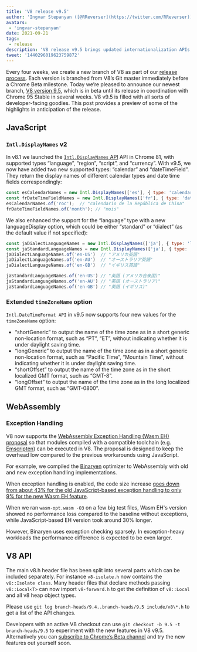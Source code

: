 ```yaml
---
title: 'V8 release v9.5'
author: 'Ingvar Stepanyan ([@RReverser](https://twitter.com/RReverser))'
avatars:
 - 'ingvar-stepanyan'
date: 2021-09-21
tags:
 - release
description: 'V8 release v9.5 brings updated internationalization APIs and WebAssembly exception handling support.'
tweet: '1440296019623759872'
---
```

Every four weeks, we create a new branch of V8 as part of our [release process](https://v8.dev/docs/release-process). Each version is branched from V8’s Git master immediately before a Chrome Beta milestone. Today we’re pleased to announce our newest branch, [V8 version 9.5](https://chromium.googlesource.com/v8/v8.git/+log/branch-heads/9.5), which is in beta until its release in coordination with Chrome 95 Stable in several weeks. V8 v9.5 is filled with all sorts of developer-facing goodies. This post provides a preview of some of the highlights in anticipation of the release.

<!--truncate-->
## JavaScript

### `Intl.DisplayNames` v2

In v8.1 we launched the [`Intl.DisplayNames` API](https://v8.dev/features/intl-displaynames) API in Chrome 81, with supported types “language”, “region”, “script”, and “currency”. With v9.5, we now have added two new supported types: “calendar” and “dateTimeField”. They return the display names of different calendar types and date time fields correspondingly:

```js
const esCalendarNames = new Intl.DisplayNames(['es'], { type: 'calendar' });
const frDateTimeFieldNames = new Intl.DisplayNames(['fr'], { type: 'dateTimeField' });
esCalendarNames.of('roc');  // "calendario de la República de China"
frDateTimeFieldNames.of('month'); // "mois"
```

We also enhanced the support for the “language” type with a new languageDisplay option, which could be either “standard” or “dialect” (as the default value if not specified):

```js
const jaDialectLanguageNames = new Intl.DisplayNames(['ja'], { type: 'language' });
const jaStandardLanguageNames = new Intl.DisplayNames(['ja'], { type: 'language' , languageDisplay: 'standard'});
jaDialectLanguageNames.of('en-US')  // "アメリカ英語"
jaDialectLanguageNames.of('en-AU')  // "オーストラリア英語"
jaDialectLanguageNames.of('en-GB')  // "イギリス英語"

jaStandardLanguageNames.of('en-US') // "英語 (アメリカ合衆国)"
jaStandardLanguageNames.of('en-AU') // "英語 (オーストラリア)"
jaStandardLanguageNames.of('en-GB') // "英語 (イギリス)"
```

### Extended `timeZoneName` option

`Intl.DateTimeFormat API` in v9.5 now supports four new values for the `timeZoneName` option:

- “shortGeneric” to output the name of the time zone as in a short generic non-location format, such as “PT”, “ET”,  without indicating whether it is under daylight saving time.
- “longGeneric” to output the name of the time zone as in a short generic non-location format, such as “Pacific Time”, “Mountain Time”, without indicating whether it is under daylight saving time.
- “shortOffset” to output the name of the time zone as in the short localized GMT format, such as “GMT-8”.
- “longOffset” to output the name of the time zone as in the long localized GMT format, such as “GMT-0800”.

## WebAssembly

### Exception Handling

V8 now supports the [WebAssembly Exception Handling (Wasm EH) proposal](https://github.com/WebAssembly/exception-handling/blob/master/proposals/exception-handling/Exceptions.md) so that modules compiled with a compatible toolchain (e.g. [Emscripten](https://emscripten.org/docs/porting/exceptions.html)) can be executed in V8. The proposal is designed to keep the overhead low compared to the previous workarounds using JavaScript.

For example, we compiled the [Binaryen](https://github.com/WebAssembly/binaryen/) optimizer to WebAssembly with old and new exception handling implementations.

When exception handling is enabled, the code size increase [goes down from about 43% for the old JavaScript-based exception handling to only 9% for the new Wasm EH feature](https://github.com/WebAssembly/exception-handling/issues/20#issuecomment-919716209).

When we ran `wasm-opt.wasm -O3` on a few big test files, Wasm EH's version showed no performance loss compared to the baseline without exceptions, while JavaScript-based EH version took around 30% longer.

However, Binaryen uses exception checking sparsely. In exception-heavy workloads the performance difference is expected to be even larger.

## V8 API

The main v8.h header file has been split into several parts which can be included separately. For instance `v8-isolate.h` now contains the `v8::Isolate class`. Many header files that declare methods passing `v8::Local<T>` can now import `v8-forward.h` to get the definition of `v8::Local` and all v8 heap object types.

Please use `git log branch-heads/9.4..branch-heads/9.5 include/v8\*.h` to get a list of the API changes.

Developers with an active V8 checkout can use `git checkout -b 9.5 -t branch-heads/9.5` to experiment with the new features in V8 v9.5. Alternatively you can [subscribe to Chrome’s Beta channel](https://www.google.com/chrome/browser/beta.html) and try the new features out yourself soon.
